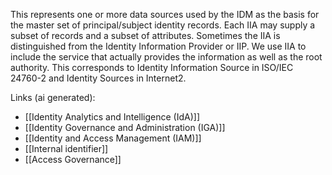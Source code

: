 This represents one or more data sources used by the IDM as the basis for the master set of principal/subject identity records. Each IIA may supply a subset of records and a subset of attributes. Sometimes the IIA is distinguished from the Identity Information Provider or IIP. We use IIA to include the service that actually provides the information as well as the root authority. This corresponds to Identity Information Source in ISO/IEC 24760-2 and Identity Sources in Internet2.

Links (ai generated):
 - [[Identity Analytics and Intelligence (IdA)]]
 - [[Identity Governance and Administration (IGA)]]
 - [[Identity and Access Management (IAM)]]
 - [[Internal identifier]]
 - [[Access Governance]]
